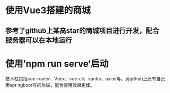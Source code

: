 # 使用Vue3搭建的商城
## 参考了github上某高star的商城项目进行开发，配合服务器可以在本地运行
# 使用’npm run serve‘启动
技术栈包括vue-router、Vuex、vue-cli、vantui、axios等。另github上还有自己用springboot写的后端，配合使用效果更佳。
